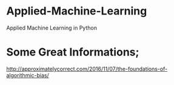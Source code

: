 # Applied-Machine-Learning
Applied Machine Learning in Python

# Some Great Informations;

http://approximatelycorrect.com/2016/11/07/the-foundations-of-algorithmic-bias/
